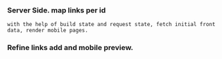 ### Server Side. map links per id
    with the help of build state and request state, fetch initial front data, render mobile pages.
### Refine links add and mobile preview. 
